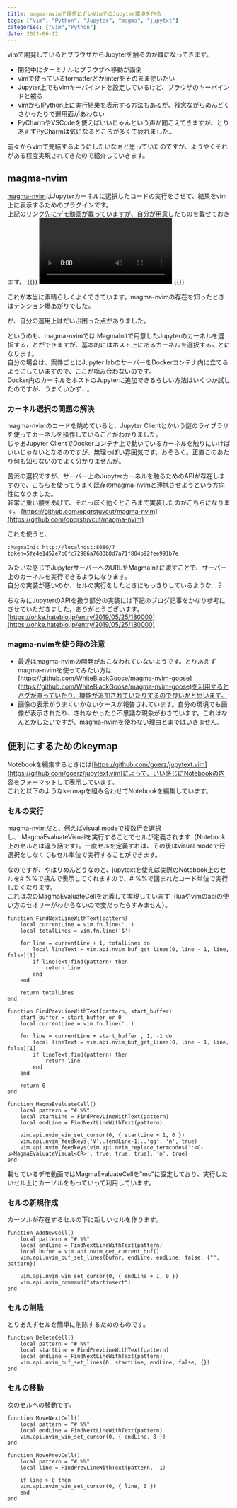 ```yaml
---
title: magma-nvimで理想に近いVimでのJupyter環境を作る
tags: ["vim", "Python", "Jupyter", "magma", "jupytxt"] 
categories: ["vim","Python"] 
date: 2023-06-12
---
```


vimで開発しているとブラウザからJupyterを触るのが嫌になってきます。  
* 開発中にターミナルとブラウザへ移動が面倒
* vimで使っているformatterとかlinterをそのまま使いたい
* Jupyter上でもvimキーバインドを設定しているけど、ブラウザのキーバインドと被る
* vimからIPython上に実行結果を表示する方法もあるが、残念ながらめんどくさかったりで運用面があわない
* PyCharmやVSCodeを使えばいいじゃんという声が聞こえてきますが、とりあえずPyCharmは気になるところが多くて疲れました...


前々からvimで完結するようにしたいなぁと思っていたのですが、ようやくそれがある程度実現されてきたので紹介していきます。

## magma-nvim
[magma-nvim](https://github.com/dccsillag/magma-nvim)はJupyterカーネルに選択したコードの実行をさせて、結果をvim上に表示するためのプラグインです。  
上記のリンク先にデモ動画が載っていますが、自分が用意したものを載せておきます。
{{<gallery>}}
<video src="magma-sample.webm" autoplay loop></video>
{{</gallery>}}

これが本当に素晴らしくよくできています。magma-nvimの存在を知ったときはテンション爆あがりでした。  

が、自分の運用上はだいぶ困った点がありました。  

というのも、magma-nvimでは:MagmaInitで用意したJupyterのカーネルを選択することができますが、基本的にはホスト上にあるカーネルを選択することになります。  
自分の場合は、案件ごとにJupyter labのサーバーをDockerコンテナ内に立てるようにしていますので、ここが噛み合わないのです。  
Docker内のカーネルをホストのJupyterに追加できるらしい方法はいくつか試したのですが、うまくいかず…。

### カーネル選択の問題の解決
magma-nvimのコードを眺めていると、Jupyter Clientとかいう謎のライブラリを使ってカーネルを操作していることがわかりました。  
じゃあJupyter ClientでDockerコンテナ上で動いているカーネルを触りにいけばいいじゃないとなるのですが、無理っぽい雰囲気です。おそらく。正直このあたり何も知らないのでよく分かりませんが。

苦渋の選択ですが、サーバー上のJupyterカーネルを触るためのAPIが存在しますので、こちらを使ってうまく既存のmagma-nvimと連携させようという方向性になりました。  
非常に重い腰をあげて、それっぽく動くところまで実装したのがこちらになります。
[https://github.com/opqrstuvcut/magma-nvim](https://github.com/opqrstuvcut/magma-nvim)

これを使うと、
```
:MagmaInit http://localhost:8080/?token=5fe4e1d52e7b0fc72986a7683b8d7a71f804b92fee991b7e
```
みたいな感じでJupyterサーバーへのURLをMagmaInitに渡すことで、サーバー上のカーネルを実行できるようになります。  
自分の実装が悪いのか、セルの実行をしたときにもっさりしているような…？

ちなみにJupyterのAPIを扱う部分の実装には下記のブログ記事をかなり参考にさせていただきました。ありがとうございます。  
[https://ohke.hateblo.jp/entry/2019/05/25/180000](https://ohke.hateblo.jp/entry/2019/05/25/180000)

### magma-nvimを使う時の注意
* 最近はmagma-nvimの開発がおこなわれていないようです。とりあえずmagma-nvimを使ってみたい方は[https://github.com/WhiteBlackGoose/magma-nvim-goose](https://github.com/WhiteBlackGoose/magma-nvim-goose)を利用するとバグが直っていたり、機能が追加されていたりするので良いかと思います。
* 画像の表示がうまくいかないケースが報告されています。自分の環境でも画像が表示されたり、されなかったり不思議な現象がおきています。これはなんとかしたいですが、magma-nvimを使わない理由とまではいきません。

## 便利にするためのkeymap
Notebookを編集するときには[https://github.com/goerz/jupytext.vim](https://github.com/goerz/jupytext.vim)によって、いい感じにNotebookの内容をフォーマットして表示しています。  
これと以下のようなkermapを組み合わせてNotebookを編集しています。


### セルの実行
magma-nvimだと、例えばvisual modeで複数行を選択し、:MagmaEvaluateVisualを実行することでセルが定義されます（Notebook上のセルとは違う話です）。一度セルを定義すれば、その後はvisual modeで行選択をしなくてもセル単位で実行することができます。  

なのですが、やはりめんどうなのと、jupytextを使えば実際のNotebook上のセルを# %%で挟んで表示してくれますので、# %%で囲まれたコード単位で実行したくなります。  
これは次のMagmaEvaluateCellを定義して実現しています（luaやvimのapiの使い方のセオリーがわからないので変だったらすみません）。

```
function FindNextLineWithText(pattern)
    local currentLine = vim.fn.line('.')
    local totalLines = vim.fn.line('$')

    for line = currentLine + 1, totalLines do
        local lineText = vim.api.nvim_buf_get_lines(0, line - 1, line, false)[1]
        if lineText:find(pattern) then
            return line
        end
    end

    return totalLines
end

function FindPrevLineWithText(pattern, start_buffer)
    start_buffer = start_buffer or 0
    local currentLine = vim.fn.line('.')

    for line = currentLine + start_buffer , 1, -1 do
        local lineText = vim.api.nvim_buf_get_lines(0, line - 1, line, false)[1]
        if lineText:find(pattern) then
            return line
        end
    end

    return 0
end

function MagmaEvaluateCell()
    local pattern = "# %%"
    local startLine = FindPrevLineWithText(pattern)
    local endLine = FindNextLineWithText(pattern)

    vim.api.nvim_win_set_cursor(0, { startLine + 1, 0 })
    vim.api.nvim_feedkeys('V'..(endLine-1)..'gg', 'n', true)
    vim.api.nvim_feedkeys(vim.api.nvim_replace_termcodes(':<C-u>MagmaEvaluateVisual<CR>', true, true, true), 'n', true)
end

```
載せているデモ動画ではMagmaEvaluateCellを"mc"に設定しており、実行したいセル上にカーソルをもっていって利用しています。

### セルの新規作成
カーソルが存在するセルの下に新しいセルを作ります。
```
function AddNewCell()
    local pattern = "# %%"
    local endLine = FindNextLineWithText(pattern)
    local bufnr = vim.api.nvim_get_current_buf()
    vim.api.nvim_buf_set_lines(bufnr, endLine, endLine, false, {"", pattern})

    vim.api.nvim_win_set_cursor(0, { endLine + 1, 0 })
    vim.api.nvim_command("startinsert")
end
```

### セルの削除
とりあえずセルを簡単に削除するためのものです。
```
function DeleteCell()
    local pattern = "# %%"
    local startLine = FindPrevLineWithText(pattern)
    local endLine = FindNextLineWithText(pattern)
    vim.api.nvim_buf_set_lines(0, startLine, endLine, false, {})
end
```

### セルの移動
次のセルへの移動です。
```
function MoveNextCell()
    local pattern = "# %%"
    local endLine = FindNextLineWithText(pattern)
    vim.api.nvim_win_set_cursor(0, { endLine, 0 })
end

function MovePrevCell()
    local pattern = "# %%"
    local line = FindPrevLineWithText(pattern, -1)

    if line > 0 then
	vim.api.nvim_win_set_cursor(0, { line, 0 })
    end
end
```
